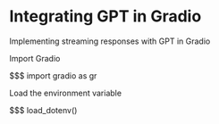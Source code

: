 # Integrating GPT in Gradio
Implementing streaming responses with GPT in Gradio

Import Gradio

$$$ import gradio as gr

Load the environment variable

$$$ load_dotenv()